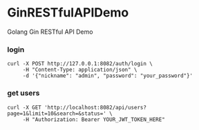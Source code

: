 # GinRESTfulAPIDemo
Golang Gin RESTful API Demo

### login

```
curl -X POST http://127.0.0.1:8082/auth/login \
     -H "Content-Type: application/json" \
     -d '{"nickname": "admin", "password": "your_password"}'
```

### get users

```
curl -X GET 'http://localhost:8082/api/users?page=1&limit=10&search=&status=' \
     -H "Authorization: Bearer YOUR_JWT_TOKEN_HERE"
```
